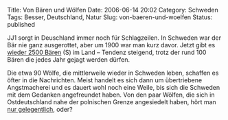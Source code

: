 Title: Von Bären und Wölfen
Date: 2006-06-14 20:02
Category: Schweden
Tags: Besser, Deutschland, Natur
Slug: von-baeren-und-woelfen
Status: published

JJ1 sorgt in Deuschland immer noch für Schlagzeilen. In Schweden war der
Bär nie ganz ausgerottet, aber um 1900 war man kurz davor. Jetzt gibt es
[wieder 2500 Bären](http://www.sr.se/Ekot/artikel.asp?artikel=879131)
(S) im Land – Tendenz steigend, trotz der rund 100 Bären die jedes Jahr
gejagt werden dürfen.

Die etwa 90 Wölfe, die mittlerweile wieder in Schweden leben, schaffen
es öfter in die Nachrichten. Meist handelt es sich dann um übertriebene
Angstmacherei und es dauert wohl noch eine Weile, bis sich die Schweden
mit dem Gedanken angefreundet haben. Von den paar Wölfen, die sich in
Ostdeutschland nahe der polnischen Grenze angesiedelt haben, hört man
[nur gelegentlich](http://www.zeit.de/2006/23/N-W-lfe_xml?page=all),
oder?

